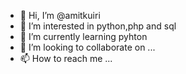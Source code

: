 - 👋 Hi, I’m @amitkuiri
- 👀 I’m interested in python,php and sql
- 🌱 I’m currently learning pyhton
- 💞️ I’m looking to collaborate on ...
- 📫 How to reach me ...

<!---
amitkuiri/amitkuiri is a ✨ special ✨ repository because its `README.md` (this file) appears on your GitHub profile.
You can click the Preview link to take a look at your changes.
--->
